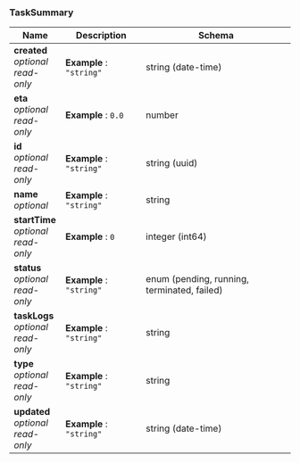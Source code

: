 
<a name="tasksummary"></a>
### TaskSummary

|Name|Description|Schema|
|---|---|---|
|**created**  <br>*optional*  <br>*read-only*|**Example** : `"string"`|string (date-time)|
|**eta**  <br>*optional*  <br>*read-only*|**Example** : `0.0`|number|
|**id**  <br>*optional*  <br>*read-only*|**Example** : `"string"`|string (uuid)|
|**name**  <br>*optional*|**Example** : `"string"`|string|
|**startTime**  <br>*optional*  <br>*read-only*|**Example** : `0`|integer (int64)|
|**status**  <br>*optional*  <br>*read-only*|**Example** : `"string"`|enum (pending, running, terminated, failed)|
|**taskLogs**  <br>*optional*  <br>*read-only*|**Example** : `"string"`|string|
|**type**  <br>*optional*  <br>*read-only*|**Example** : `"string"`|string|
|**updated**  <br>*optional*  <br>*read-only*|**Example** : `"string"`|string (date-time)|



